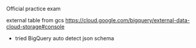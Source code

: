 Official practice exam

external table from gcs
https://cloud.google.com/bigquery/external-data-cloud-storage#console

- tried BigQuery auto detect json schema
